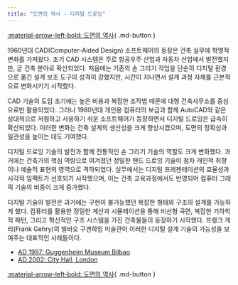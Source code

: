 ```yaml
---
title: "도면의 역사 - 디지털 드로잉"
---
```


[:material-arrow-left-bold: 도면의 역사](../index.md){ .md-button }

1960년대 CAD(Computer-Aided Design) 소프트웨어의 등장은 건축 실무에 혁명적 변화를 가져왔다. 초기 CAD 시스템은 주로 항공우주 산업과 자동차 산업에서 발전했지만, 곧 건축 분야로 확산되었다. 처음에는 기존의 손 그리기 작업을 단순히 디지털 환경으로 옮긴 설계 보조 도구의 성격이 강했지만, 시간이 지나면서 설계 과정 자체를 근본적으로 변화시키기 시작했다.

CAD 기술의 도입 초기에는 높은 비용과 복잡한 조작법 때문에 대형 건축사무소를 중심으로만 활용되었다. 그러나 1980년대 개인용 컴퓨터의 보급과 함께 AutoCAD와 같은 상대적으로 저렴하고 사용하기 쉬운 소프트웨어가 등장하면서 디지털 드로잉은 급속히 확산되었다. 이러한 변화는 건축 설계의 생산성을 크게 향상시켰으며, 도면의 정확성과 일관성을 높이는 데도 기여했다.

디지털 드로잉 기술의 발전과 함께 전통적인 손 그리기 기술의 역할도 크게 변화했다. 과거에는 건축가의 핵심 역량으로 여겨졌던 정밀한 핸드 드로잉 기술이 점차 개인적 취향이나 예술적 표현의 영역으로 격하되었다. 실무에서는 디지털 프레젠테이션의 효율성과 시각적 임팩트가 선호되기 시작했으며, 이는 건축 교육과정에서도 반영되어 컴퓨터 그래픽 기술의 비중이 크게 증가했다.

디지털 기술의 발전은 과거에는 구현이 불가능했던 복잡한 형태와 구조의 설계를 가능하게 했다. 컴퓨터를 활용한 정밀한 계산과 시뮬레이션을 통해 비선형 곡면, 복잡한 기하학적 패턴, 그리고 혁신적인 구조 시스템을 가진 건축물들이 등장하기 시작했다. 프랭크 게리(Frank Gehry)의 빌바오 구겐하임 미술관이 이러한 디지털 설계 기술의 가능성을 보여주는 대표적인 사례들이다.

- [AD 1997: Guggenheim Museum Bilbao](./guggenheim-museum-bilbao.md)
- [AD 2002: City Hall, London](./london-city-hall.md)

[:material-arrow-left-bold: 도면의 역사](../index.md){ .md-button }
